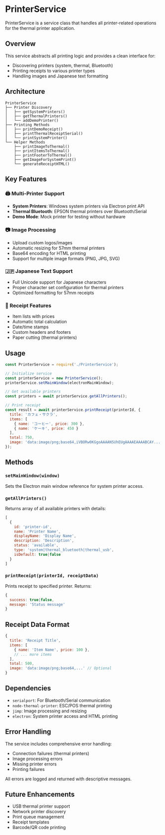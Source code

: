 # PrinterService

PrinterService is a service class that handles all printer-related operations for the thermal printer application.

## Overview

This service abstracts all printing logic and provides a clean interface for:
- Discovering printers (system, thermal, Bluetooth)
- Printing receipts to various printer types
- Handling images and Japanese text formatting

## Architecture

```
PrinterService
├── Printer Discovery
│   ├── getSystemPrinters()
│   ├── getThermalPrinters()
│   └── addDemoPrinter()
├── Printing Methods
│   ├── printDemoReceipt()
│   ├── printThermalReceiptSerial()
│   └── printSystemPrinter()
└── Helper Methods
    ├── printImageToThermal()
    ├── printItemsToThermal()
    ├── printFooterToThermal()
    ├── getImageForSystemPrint()
    └── generateReceiptHTML()
```

## Key Features

### 🖨️ Multi-Printer Support
- **System Printers**: Windows system printers via Electron print API
- **Thermal Bluetooth**: EPSON thermal printers over Bluetooth/Serial
- **Demo Mode**: Mock printer for testing without hardware

### 📷 Image Processing
- Upload custom logos/images
- Automatic resizing for 57mm thermal printers
- Base64 encoding for HTML printing
- Support for multiple image formats (PNG, JPG, SVG)

### 🇯🇵 Japanese Text Support
- Full Unicode support for Japanese characters
- Proper character set configuration for thermal printers
- Optimized formatting for 57mm receipts

### 🎯 Receipt Features
- Item lists with prices
- Automatic total calculation
- Date/time stamps
- Custom headers and footers
- Paper cutting (thermal printers)

## Usage

```javascript
const PrinterService = require('./PrinterService');

// Initialize service
const printerService = new PrinterService();
printerService.setMainWindow(electronMainWindow);

// Get available printers
const printers = await printerService.getAllPrinters();

// Print receipt
const result = await printerService.printReceipt(printerId, {
  title: 'カフェ・サクラ',
  items: [
    { name: 'コーヒー', price: 300 },
    { name: 'ケーキ', price: 450 }
  ],
  total: 750,
  image: 'data:image/png;base64,iVBORw0KGgoAAAANSUhEUgAAAAEAAAABCAY...'
});
```

## Methods

### `setMainWindow(window)`
Sets the Electron main window reference for system printer access.

### `getAllPrinters()`
Returns array of all available printers with details:
```javascript
[
  {
    id: 'printer-id',
    name: 'Printer Name',
    displayName: 'Display Name',
    description: 'Description',
    status: 'available',
    type: 'system|thermal_bluetooth|thermal_usb',
    isDefault: true|false
  }
]
```

### `printReceipt(printerId, receiptData)`
Prints receipt to specified printer. Returns:
```javascript
{
  success: true|false,
  message: 'Status message'
}
```

## Receipt Data Format

```javascript
{
  title: 'Receipt Title',
  items: [
    { name: 'Item Name', price: 100 },
    // ... more items
  ],
  total: 500,
  image: 'data:image/png;base64,...' // Optional
}
```

## Dependencies

- `serialport`: For Bluetooth/Serial communication
- `node-thermal-printer`: ESC/POS thermal printing
- `jimp`: Image processing and resizing
- `electron`: System printer access and HTML printing

## Error Handling

The service includes comprehensive error handling:
- Connection failures (thermal printers)
- Image processing errors
- Missing printer errors
- Printing failures

All errors are logged and returned with descriptive messages.

## Future Enhancements

- USB thermal printer support
- Network printer discovery
- Print queue management
- Receipt templates
- Barcode/QR code printing
